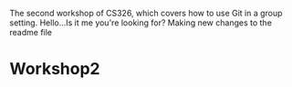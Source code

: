 


The second workshop of CS326, which covers how to use Git in a group setting.
Hello...Is it me you're looking for?
Making new changes to the readme file
# Workshop2
